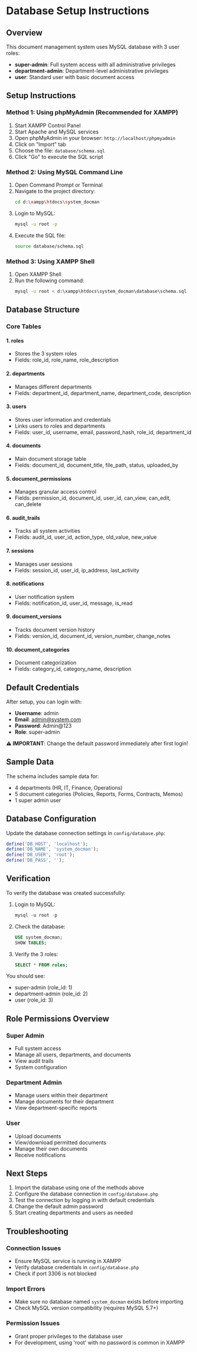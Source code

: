 # Database Setup Instructions

## Overview
This document management system uses MySQL database with 3 user roles:
- **super-admin**: Full system access with all administrative privileges
- **department-admin**: Department-level administrative privileges
- **user**: Standard user with basic document access

## Setup Instructions

### Method 1: Using phpMyAdmin (Recommended for XAMPP)

1. Start XAMPP Control Panel
2. Start Apache and MySQL services
3. Open phpMyAdmin in your browser: `http://localhost/phpmyadmin`
4. Click on "Import" tab
5. Choose the file: `database/schema.sql`
6. Click "Go" to execute the SQL script

### Method 2: Using MySQL Command Line

1. Open Command Prompt or Terminal
2. Navigate to the project directory:
   ```bash
   cd d:\xampp\htdocs\system_docman
   ```
3. Login to MySQL:
   ```bash
   mysql -u root -p
   ```
4. Execute the SQL file:
   ```bash
   source database/schema.sql
   ```

### Method 3: Using XAMPP Shell

1. Open XAMPP Shell
2. Run the following command:
   ```bash
   mysql -u root < d:\xampp\htdocs\system_docman\database\schema.sql
   ```

## Database Structure

### Core Tables

#### 1. roles
- Stores the 3 system roles
- Fields: role_id, role_name, role_description

#### 2. departments
- Manages different departments
- Fields: department_id, department_name, department_code, description

#### 3. users
- Stores user information and credentials
- Links users to roles and departments
- Fields: user_id, username, email, password_hash, role_id, department_id

#### 4. documents
- Main document storage table
- Fields: document_id, document_title, file_path, status, uploaded_by

#### 5. document_permissions
- Manages granular access control
- Fields: permission_id, document_id, user_id, can_view, can_edit, can_delete

#### 6. audit_trails
- Tracks all system activities
- Fields: audit_id, user_id, action_type, old_value, new_value

#### 7. sessions
- Manages user sessions
- Fields: session_id, user_id, ip_address, last_activity

#### 8. notifications
- User notification system
- Fields: notification_id, user_id, message, is_read

#### 9. document_versions
- Tracks document version history
- Fields: version_id, document_id, version_number, change_notes

#### 10. document_categories
- Document categorization
- Fields: category_id, category_name, description

## Default Credentials

After setup, you can login with:
- **Username**: admin
- **Email**: admin@system.com
- **Password**: Admin@123
- **Role**: super-admin

**⚠️ IMPORTANT**: Change the default password immediately after first login!

## Sample Data

The schema includes sample data for:
- 4 departments (HR, IT, Finance, Operations)
- 5 document categories (Policies, Reports, Forms, Contracts, Memos)
- 1 super admin user

## Database Configuration

Update the database connection settings in `config/database.php`:
```php
define('DB_HOST', 'localhost');
define('DB_NAME', 'system_docman');
define('DB_USER', 'root');
define('DB_PASS', '');
```

## Verification

To verify the database was created successfully:

1. Login to MySQL:
   ```sql
   mysql -u root -p
   ```

2. Check the database:
   ```sql
   USE system_docman;
   SHOW TABLES;
   ```

3. Verify the 3 roles:
   ```sql
   SELECT * FROM roles;
   ```

You should see:
- super-admin (role_id: 1)
- department-admin (role_id: 2)
- user (role_id: 3)

## Role Permissions Overview

### Super Admin
- Full system access
- Manage all users, departments, and documents
- View audit trails
- System configuration

### Department Admin
- Manage users within their department
- Manage documents for their department
- View department-specific reports

### User
- Upload documents
- View/download permitted documents
- Manage their own documents
- Receive notifications

## Next Steps

1. Import the database using one of the methods above
2. Configure the database connection in `config/database.php`
3. Test the connection by logging in with default credentials
4. Change the default admin password
5. Start creating departments and users as needed

## Troubleshooting

### Connection Issues
- Ensure MySQL service is running in XAMPP
- Verify database credentials in `config/database.php`
- Check if port 3306 is not blocked

### Import Errors
- Make sure no database named `system_docman` exists before importing
- Check MySQL version compatibility (requires MySQL 5.7+)

### Permission Issues
- Grant proper privileges to the database user
- For development, using 'root' with no password is common in XAMPP
